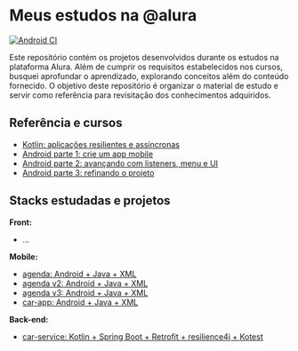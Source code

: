 # Meus estudos na @alura

[![Android CI](https://github.com/hebertcisco/alura/actions/workflows/android.yml/badge.svg)](https://github.com/hebertcisco/alura/actions/workflows/android.yml)

Este repositório contém os projetos desenvolvidos durante os estudos na plataforma Alura. Além de cumprir os requisitos estabelecidos nos cursos, busquei aprofundar o aprendizado, explorando conceitos além do conteúdo fornecido. O objetivo deste repositório é organizar o material de estudo e servir como referência para revisitação dos conhecimentos adquiridos.

## Referência e cursos

- [Kotlin:  aplicações resilientes e assíncronas](backend/jvm/kotlin/kotlin-aplicacoes-resilientes-assincronas)
- [Android parte 1: crie um app mobile](mobile/android/android-sua-primeira-app-mobile)
- [Android parte 2: avançando com listeners, menu e UI](mobile/android/android-avancando-listeners-menu-ui/)
- [Android parte 3: refinando o projeto](mobile/android/android-refinando-o-projeto/)

## Stacks estudadas e projetos

**Front:**

- ...

**Mobile:**

- [agenda: Android + Java + XML](mobile/android/android-sua-primeira-app-mobile/agenda/)
- [agenda v2: Android + Java + XML](mobile/android/android-avancando-listeners-menu-ui/agenda/)
- [agenda v3: Android + Java + XML](mobile/android/android-refinando-o-projeto/agenda/)
- [car-app: Android + Java + XML](mobile/android/android-sua-primeira-app-mobile/Car/)

**Back-end:**

- [car-service: Kotlin + Spring Boot + Retrofit + resilience4j + Kotest](/backend/jvm/kotlin/kotlin-aplicacoes-resilientes-assincronas/)
